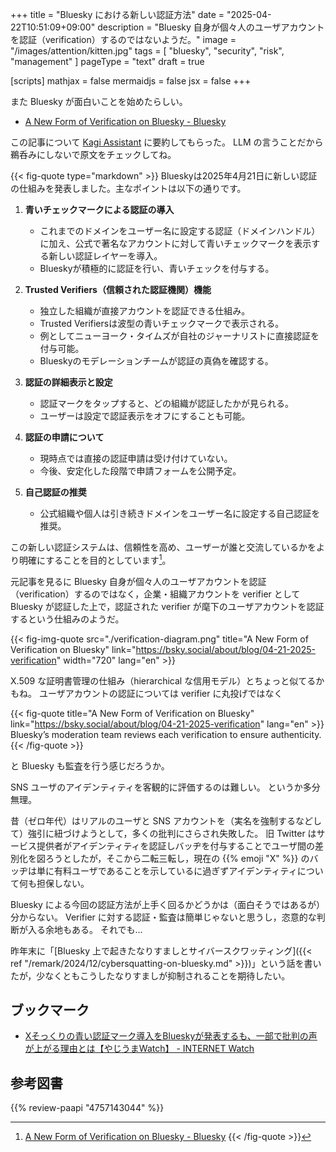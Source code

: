 +++
title = "Bluesky における新しい認証方法"
date =  "2025-04-22T10:51:09+09:00"
description = "Bluesky 自身が個々人のユーザアカウントを認証（verification）するのではないようだ。"
image = "/images/attention/kitten.jpg"
tags = [ "bluesky", "security", "risk", "management" ]
pageType = "text"
draft = true

[scripts]
  mathjax = false
  mermaidjs = false
  jsx = false
+++

また Bluesky が面白いことを始めたらしい。

- [A New Form of Verification on Bluesky - Bluesky](https://bsky.social/about/blog/04-21-2025-verification)

この記事について [Kagi Assistant] に要約してもらった。
LLM の言うことだから鵜呑みにしないで原文をチェックしてね。

{{< fig-quote type="markdown" >}}
Blueskyは2025年4月21日に新しい認証の仕組みを発表しました。主なポイントは以下の通りです。

1. **青いチェックマークによる認証の導入**
   - これまでのドメインをユーザー名に設定する認証（ドメインハンドル）に加え、公式で著名なアカウントに対して青いチェックマークを表示する新しい認証レイヤーを導入。
   - Blueskyが積極的に認証を行い、青いチェックを付与する。

2. **Trusted Verifiers（信頼された認証機関）機能**
   - 独立した組織が直接アカウントを認証できる仕組み。
   - Trusted Verifiersは波型の青いチェックマークで表示される。
   - 例としてニューヨーク・タイムズが自社のジャーナリストに直接認証を付与可能。
   - Blueskyのモデレーションチームが認証の真偽を確認する。

3. **認証の詳細表示と設定**
   - 認証マークをタップすると、どの組織が認証したかが見られる。
   - ユーザーは設定で認証表示をオフにすることも可能。

4. **認証の申請について**
   - 現時点では直接の認証申請は受け付けていない。
   - 今後、安定化した段階で申請フォームを公開予定。

5. **自己認証の推奨**
   - 公式組織や個人は引き続きドメインをユーザー名に設定する自己認証を推奨。

この新しい認証システムは、信頼性を高め、ユーザーが誰と交流しているかをより明確にすることを目的としています[^1]。

[^1]: [A New Form of Verification on Bluesky - Bluesky](https://bsky.social/about/blog/04-21-2025-verification)
{{< /fig-quote >}}

元記事を見るに Bluesky 自身が個々人のユーザアカウントを認証（verification）するのではなく，企業・組織アカウントを verifier として Bluesky が認証した上で，認証された verifier が麾下のユーザアカウントを認証するという仕組みのようだ。

{{< fig-img-quote src="./verification-diagram.png" title="A New Form of Verification on Bluesky" link="https://bsky.social/about/blog/04-21-2025-verification" width="720" lang="en" >}}

X.509 な証明書管理の仕組み（hierarchical な信用モデル）とちょっと似てるかもね。
ユーザアカウントの認証については verifier に丸投げではなく

{{< fig-quote title="A New Form of Verification on Bluesky" link="https://bsky.social/about/blog/04-21-2025-verification" lang="en" >}}
Bluesky’s moderation team reviews each verification to ensure authenticity.
{{< /fig-quote >}}

と Bluesky も監査を行う感じだろうか。

SNS ユーザのアイデンティティを客観的に評価するのは難しい。
というか多分無理。

昔（ゼロ年代）はリアルのユーザと SNS アカウントを（実名を強制するなどして）強引に紐づけようとして，多くの批判にさらされ失敗した。
旧 Twitter はサービス提供者がアイデンティティを認証しバッヂを付与することでユーザ間の差別化を図ろうとしたが，そこから二転三転し，現在の {{% emoji "X" %}} のバッヂは単に有料ユーザであることを示しているに過ぎずアイデンティティについて何も担保しない。

Bluesky による今回の認証方法が上手く回るかどうかは（面白そうではあるが）分からない。
Verifier に対する認証・監査は簡単じゃないと思うし，恣意的な判断が入る余地もある。
それでも...

昨年末に「[Bluesky 上で起きたなりすましとサイバースクワッティング]({{< ref "/remark/2024/12/cybersquatting-on-bluesky.md" >}})」という話を書いたが，少なくともこうしたなりすましが抑制されることを期待したい。

[Kagi Assistant]: https://kagi.com/assistant "The Assistant"

## ブックマーク

- [Xそっくりの青い認証マーク導入をBlueskyが発表するも、一部で批判の声が上がる理由とは【やじうまWatch】 - INTERNET Watch](https://internet.watch.impress.co.jp/docs/yajiuma/2008789.html)

## 参考図書

{{% review-paapi "4757143044" %}} <!-- 信頼と裏切りの社会 -->
